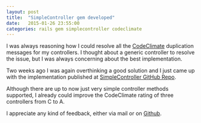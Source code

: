 ```yaml
---
layout: post
title:  "SimpleController gem developed"
date:   2015-01-26 23:55:00
categories: rails gem simplecontroller codeclimate
---
```


I was always reasoning how I could resolve all the [CodeClimate](www.codeclimate.com) duplication messages for my controllers. I thought about a generic controller to resolve the issue, but I was always concerning about the best implementation.

Two weeks ago I was again overthinking a good solution and I just came up with the implementation
published at [SimpleController GitHub Repo](www.github.com/philippneugebauer/SimpleController).

Although there are up to now just very simple controller methods supported,
I already could improve the CodeClimate rating of three controllers from C to A.

I appreciate any kind of feedback, either via mail or on [Github](www.github.com/philippneugebauer/SimpleController/issues).
